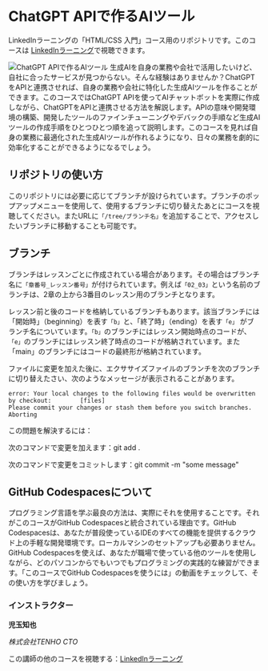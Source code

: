 # ChatGPT APIで作るAIツール
LinkedInラーニングの「HTML/CSS 入門」コース用のリポジトリです。このコースは [LinkedInラーニング][lil-course-url]で視聴できます。

![ChatGPT APIで作るAIツール][lil-thumbnail-url] 
生成AIを自身の業務や会社で活用したいけど、自社に合ったサービスが見つからない。そんな経験はありませんか？ChatGPTをAPIと連携させれば、自身の業務や会社に特化した生成AIツールを作ることができます。このコースではChatGPT APIを使ってAIチャットボットを実際に作成しながら、ChatGPTをAPIと連携させる方法を解説します。APIの意味や開発環境の構築、開発したツールのファインチューニングやデバックの手順など生成AIツールの作成手順をひとつひとつ順を追って説明します。このコースを見れば自身の業務に最適化された生成AIツールが作れるようになり、日々の業務を劇的に効率化することができるようになるでしょう。

## リポジトリの使い方
このリポジトリには必要に応じてブランチが設けられています。ブランチのポップアップメニューを使用して、使用するブランチに切り替えたあとにコースを視聴してください。またURLに`「/tree/ブランチ名」`を追加することで、アクセスしたいブランチに移動することも可能です。

## ブランチ
ブランチはレッスンごとに作成されている場合があります。その場合はブランチ名に`「章番号_レッスン番号」`が付けられています。例えば`「02_03」`という名前のブランチは、2章の上から3番目のレッスン用のブランチとなります。

レッスン前と後のコードを格納しているブランチもあります。該当ブランチには「開始時」（beginning）を表す`「b」`と、「終了時」（ending）を表す`「e」` がブランチ名についています。`「b」`のブランチにはレッスン開始時点のコードが、`「e」`のブランチにはレッスン終了時点のコードが格納されています。また「main」のブランチにはコードの最終形が格納されています。

ファイルに変更を加えた後に、エクササイズファイルのブランチを次のブランチに切り替えたさい、次のようなメッセージが表示されることがあります。

    error: Your local changes to the following files would be overwritten by checkout:        [files]
    Please commit your changes or stash them before you switch branches.
    Aborting

この問題を解決するには：
	
次のコマンドで変更を加えます：git add .

次のコマンドで変更をコミットします：git commit -m "some message"

## GitHub Codespacesについて
プログラミング言語を学ぶ最良の方法は、実際にそれを使用することです。それがこのコースがGitHub Codespacesと統合されている理由です。GitHub Codespacesは、あなたが普段使っているIDEのすべての機能を提供するクラウド上の手軽な開発環境です。ローカルマシンのセットアップも必要ありません。 GitHub Codespacesを使えば、あなたが職場で使っている他のツールを使用しながら、どのパソコンからでもいつでもプログラミングの実践的な練習ができます。「このコースでGitHub Codespacesを使うには」の動画をチェックして、その使い方を学びましょう。

### インストラクター

**児玉知也**

_株式会社TENHO CTO_

この講師の他のコースを視聴する：[LinkedInラーニング](https://www.linkedin.com/learning/instructors/20257002)

[lil-course-url]: (https://www.linkedin.com/learning/making-ai-tools-with-chatgpt-api/)https://www.linkedin.com/learning/making-ai-tools-with-chatgpt-api/
[lil-thumbnail-url]: https://media.licdn.com/dms/image/D4D0DAQEH-kGkU9s0ow/learning-public-crop_675_1200/0/1710193263997?e=2147483647&v=beta&t=wnK85IKMvhxrv-H3-nFJ_8l_RNIhICmVPTfKstd518k

